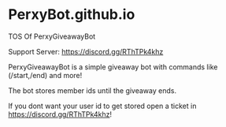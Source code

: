 # PerxyBot.github.io
TOS Of PerxyGiveawayBot

Support Server:
https://discord.gg/RThTPk4khz

PerxyGiveawayBot is a simple giveaway bot with commands like (/start,/end) and more!

The bot stores member ids until the giveaway ends.

If you dont want your user id to get stored open a ticket in https://discord.gg/RThTPk4khz!
